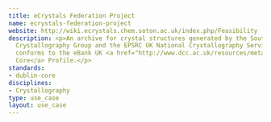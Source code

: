 ```yaml
---
title: eCrystals Federation Project
name: ecrystals-federation-project
website: http://wiki.ecrystals.chem.soton.ac.uk/index.php/Feasibility
description: <p>An archive for crystal structures generated by the Southampton Chemical
  Crystallography Group and the EPSRC UK National Crystallography Service; its metadata
  conforms to the eBank UK <a href="http://www.dcc.ac.uk/resources/metadata-standards/dublin-core">Dublin
  Core</a> Profile.</p>
standards:
- dublin-core
disciplines:
- Crystallography
type: use_case
layout: use_case
---
```


